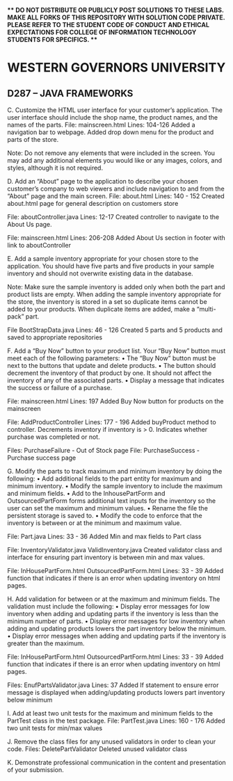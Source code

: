 <strong>** DO NOT DISTRIBUTE OR PUBLICLY POST SOLUTIONS TO THESE LABS. MAKE ALL FORKS OF THIS REPOSITORY WITH SOLUTION CODE PRIVATE. PLEASE REFER TO THE STUDENT CODE OF CONDUCT AND ETHICAL EXPECTATIONS FOR COLLEGE OF INFORMATION TECHNOLOGY STUDENTS FOR SPECIFICS. ** </strong>

# WESTERN GOVERNORS UNIVERSITY 
## D287 – JAVA FRAMEWORKS
C.  Customize the HTML user interface for your customer’s application. The user interface should include the shop name, the product names, and the names of the parts.
File: mainscreen.html
Lines: 104-126
Added a navigation bar to webpage. Added drop down menu for the product and parts of the store.

Note: Do not remove any elements that were included in the screen. You may add any additional elements you would like or any images, colors, and styles, although it is not required.

D.  Add an “About” page to the application to describe your chosen customer’s company to web viewers and include navigation to and from the “About” page and the main screen.
File: about.html
Lines: 140 - 152
Created about.html page for general description on customers store

File: aboutController.java
Lines: 12-17
Created controller to navigate to the About Us page.

File: mainscreen.html
Lines: 206-208
Added About Us section in footer with link to aboutController



E.  Add a sample inventory appropriate for your chosen store to the application. You should have five parts and five products in your sample inventory and should not overwrite existing data in the database.

Note: Make sure the sample inventory is added only when both the part and product lists are empty. When adding the sample inventory appropriate for the store, the inventory is stored in a set so duplicate items cannot be added to your products. When duplicate items are added, make a “multi-pack” part.

File BootStrapData.java
Lines: 46 - 126
Created 5 parts and 5 products and saved to appropriate repositories 

F.  Add a “Buy Now” button to your product list. Your “Buy Now” button must meet each of the following parameters:
•  The “Buy Now” button must be next to the buttons that update and delete products.
•  The button should decrement the inventory of that product by one. It should not affect the inventory of any of the associated parts.
•  Display a message that indicates the success or failure of a purchase.

File: mainscreen.html
Lines: 197
Added Buy Now button for products on the mainscreen

File: AddProductController 
Lines: 177 - 196
Added buyProduct method to controller. Decrements inventory if inventory is > 0. Indicates whether purchase was completed or not.

Files: PurchaseFailure - Out of Stock page
File: PurchaseSuccess - Purchase success page

G.  Modify the parts to track maximum and minimum inventory by doing the following:
•  Add additional fields to the part entity for maximum and minimum inventory.
•  Modify the sample inventory to include the maximum and minimum fields.
•  Add to the InhousePartForm and OutsourcedPartForm forms additional text inputs for the inventory so the user can set the maximum and minimum values.
•  Rename the file the persistent storage is saved to.
•  Modify the code to enforce that the inventory is between or at the minimum and maximum value.

File: Part.java
Lines: 33 - 36
Added Min and max fields to Part class

File: InventoryValidator.java ValidInventory.java
Created validator class and interface for ensuring part inventory is between min and max values.

File: InHousePartForm.html OutsourcedPartForm.html
Lines: 33 - 39
Added function that indicates if there is an error when updating inventory on html pages.

H.  Add validation for between or at the maximum and minimum fields. The validation must include the following:
•  Display error messages for low inventory when adding and updating parts if the inventory is less than the minimum number of parts.
•  Display error messages for low inventory when adding and updating products lowers the part inventory below the minimum.
•  Display error messages when adding and updating parts if the inventory is greater than the maximum.

File: InHousePartForm.html OutsourcedPartForm.html
Lines: 33 - 39
Added function that indicates if there is an error when updating inventory on html pages.

Files: EnufPartsValidator.java
Lines: 37
Added If statement to ensure error message is displayed when adding/updating products lowers part inventory below minimum

I.  Add at least two unit tests for the maximum and minimum fields to the PartTest class in the test package.
File: PartTest.java
Lines: 160 - 176
Added two unit tests for min/max values

J.  Remove the class files for any unused validators in order to clean your code.
Files: DeletePartValidator
Deleted unused validator class

K.  Demonstrate professional communication in the content and presentation of your submission.

